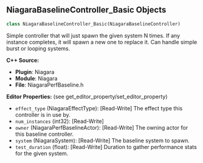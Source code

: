 ## NiagaraBaselineController_Basic Objects

```python
class NiagaraBaselineController_Basic(NiagaraBaselineController)
```

Simple controller that will just spawn the given system N times. If any instance completes, it will spawn a new one to replace it.
Can handle simple burst or looping systems.

**C++ Source:**

- **Plugin**: Niagara
- **Module**: Niagara
- **File**: NiagaraPerfBaseline.h

**Editor Properties:** (see get_editor_property/set_editor_property)

- ``effect_type`` (NiagaraEffectType):  [Read-Write] The effect type this controller is in use by.
- ``num_instances`` (int32):  [Read-Write]
- ``owner`` (NiagaraPerfBaselineActor):  [Read-Write] The owning actor for this baseline controller.
- ``system`` (NiagaraSystem):  [Read-Write] The baseline system to spawn.
- ``test_duration`` (float):  [Read-Write] Duration to gather performance stats for the given system.

<a id="unreal.NiagaraPerfBaselineActor"></a>